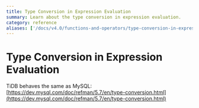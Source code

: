 ```yaml
---
title: Type Conversion in Expression Evaluation
summary: Learn about the type conversion in expression evaluation.
category: reference
aliases: ['/docs/v4.0/functions-and-operators/type-conversion-in-expression-evaluation/','/docs/stable/reference/sql/functions-and-operators/type-conversion/']
---
```


# Type Conversion in Expression Evaluation

TiDB behaves the same as MySQL: [https://dev.mysql.com/doc/refman/5.7/en/type-conversion.html](https://dev.mysql.com/doc/refman/5.7/en/type-conversion.html)
